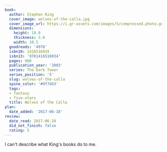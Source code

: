 ```yaml
---
book:
  author: Stephen King
  cover_image: wolves-of-the-calla.jpg
  cover_image_url: https://i.gr-assets.com/images/S/compressed.photo.goodreads.com/books/1419360231l/4978._SY160_.jpg
  dimensions:
    height: 19.0
    thickness: 3.8
    width: 10.5
  goodreads: '4978'
  isbn10: 141651693X
  isbn13: '9781416516934'
  pages: 960
  publication_year: '2003'
  series: The Dark Tower
  series_position: '5'
  slug: wolves-of-the-calla
  spine_color: '#9f7d43'
  tags:
  - fantasy
  - five-stars
  title: Wolves of the Calla
plan:
  date_added: '2017-06-18'
review:
  date_read: 2017-06-20
  did_not_finish: false
  rating: 5
---
```


I can't describe what King's books do to me.
